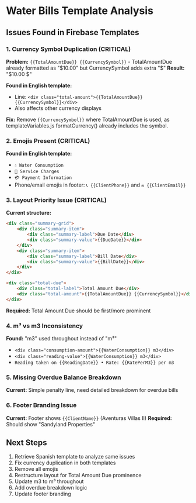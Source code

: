 # Water Bills Template Analysis

## Issues Found in Firebase Templates

### 1. Currency Symbol Duplication (CRITICAL)
**Problem:** `{{TotalAmountDue}} {{CurrencySymbol}}` - TotalAmountDue already formatted as "$10.00" but CurrencySymbol adds extra "$"
**Result:** "$10.00 $"

**Found in English template:**
- Line: `<div class="total-amount">{{TotalAmountDue}} {{CurrencySymbol}}</div>`
- Also affects other currency displays

**Fix:** Remove `{{CurrencySymbol}}` where TotalAmountDue is used, as templateVariables.js formatCurrency() already includes the symbol.

### 2. Emojis Present (CRITICAL)
**Found in English template:**
- `💧 Water Consumption`
- `🚗 Service Charges`
- `💳 Payment Information`
- Phone/email emojis in footer: `📞 {{ClientPhone}}` and `✉️ {{ClientEmail}}`

### 3. Layout Priority Issue (CRITICAL)
**Current structure:**
```html
<div class="summary-grid">
    <div class="summary-item">
        <div class="summary-label">Due Date</div>
        <div class="summary-value">{{DueDate}}</div>
    </div>
    <div class="summary-item">
        <div class="summary-label">Bill Date</div>
        <div class="summary-value">{{BillDate}}</div>
    </div>
</div>

<div class="total-due">
    <div class="total-label">Total Amount Due</div>
    <div class="total-amount">{{TotalAmountDue}} {{CurrencySymbol}}</div>
</div>
```

**Required:** Total Amount Due should be first/more prominent

### 4. m³ vs m3 Inconsistency
**Found:** "m3" used throughout instead of "m³"
- `<div class="consumption-amount">{{WaterConsumption}} m3</div>`
- `<div class="reading-value">{{WaterConsumption}} m3</div>`
- `Reading taken on {{ReadingDate}} • Rate: {{RatePerM3}} per m3`

### 5. Missing Overdue Balance Breakdown
**Current:** Simple penalty line, need detailed breakdown for overdue bills

### 6. Footer Branding Issue
**Current:** Footer shows `{{ClientName}}` (Aventuras Villas II)
**Required:** Should show "Sandyland Properties"

## Next Steps
1. Retrieve Spanish template to analyze same issues
2. Fix currency duplication in both templates
3. Remove all emojis
4. Restructure layout for Total Amount Due prominence
5. Update m3 to m³ throughout
6. Add overdue breakdown logic
7. Update footer branding